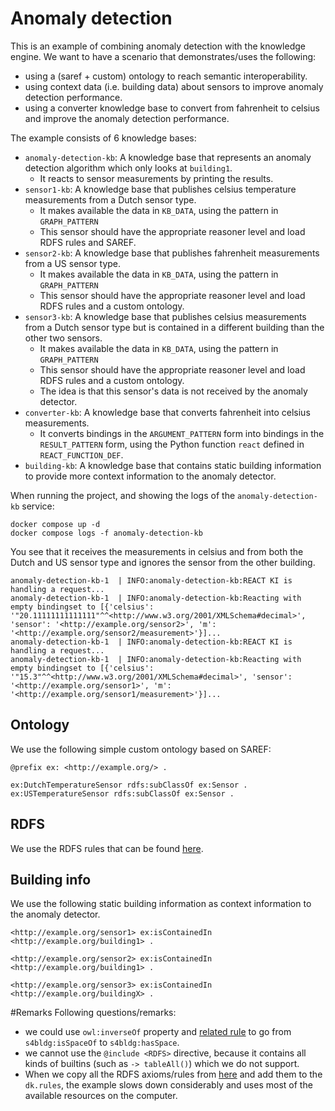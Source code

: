 # Anomaly detection

This is an example of combining anomaly detection with the knowledge engine. We want to have a scenario that demonstrates/uses the following:
- using a (saref + custom) ontology to reach semantic interoperability.
- using context data (i.e. building data) about sensors to improve anomaly detection performance.
- using a converter knowledge base to convert from fahrenheit to celsius and improve the anomaly detection performance.

The example consists of 6 knowledge bases:

- `anomaly-detection-kb`: A knowledge base that represents an anomaly detection algorithm which only looks at `building1`.
  - It reacts to sensor measurements by printing the results.
- `sensor1-kb`: A knowledge base that publishes celsius temperature measurements from a Dutch sensor type.
  - It makes available the data in `KB_DATA`, using the pattern in `GRAPH_PATTERN`
  - This sensor should have the appropriate reasoner level and load RDFS rules and SAREF.
- `sensor2-kb`: A knowledge base that publishes fahrenheit measurements from a US sensor type.
  - It makes available the data in `KB_DATA`, using the pattern in `GRAPH_PATTERN`
  - This sensor should have the appropriate reasoner level and load RDFS rules and a custom ontology.
- `sensor3-kb`: A knowledge base that publishes celsius measurements from a Dutch sensor type but is contained in a different building than the other two sensors.
  - It makes available the data in `KB_DATA`, using the pattern in `GRAPH_PATTERN`
  - This sensor should have the appropriate reasoner level and load RDFS rules and a custom ontology.
  - The idea is that this sensor's data is not received by the anomaly detector.
- `converter-kb`: A knowledge base that converts fahrenheit into celsius measurements.
  - It converts bindings in the `ARGUMENT_PATTERN` form into bindings in the `RESULT_PATTERN` form, using the Python function `react` defined in `REACT_FUNCTION_DEF`.
- `building-kb`: A knowledge base that contains static building information to provide more context information to the anomaly detector.

When running the project, and showing the logs of the `anomaly-detection-kb` service:

```
docker compose up -d
docker compose logs -f anomaly-detection-kb
```

You see that it receives the measurements in celsius and from both the Dutch and US sensor type and ignores the sensor from the other building.

```
anomaly-detection-kb-1  | INFO:anomaly-detection-kb:REACT KI is handling a request...
anomaly-detection-kb-1  | INFO:anomaly-detection-kb:Reacting with empty bindingset to [{'celsius': '"20.11111111111111"^^<http://www.w3.org/2001/XMLSchema#decimal>', 'sensor': '<http://example.org/sensor2>', 'm': '<http://example.org/sensor2/measurement>'}]...
anomaly-detection-kb-1  | INFO:anomaly-detection-kb:REACT KI is handling a request...
anomaly-detection-kb-1  | INFO:anomaly-detection-kb:Reacting with empty bindingset to [{'celsius': '"15.3"^^<http://www.w3.org/2001/XMLSchema#decimal>', 'sensor': '<http://example.org/sensor1>', 'm': '<http://example.org/sensor1/measurement>'}]...
```

## Ontology
We use the following simple custom ontology based on SAREF:

```
@prefix ex: <http://example.org/> .

ex:DutchTemperatureSensor rdfs:subClassOf ex:Sensor .
ex:USTemperatureSensor rdfs:subClassOf ex:Sensor .

```

## RDFS
We use the RDFS rules that can be found [here](../../reasoner/src/test/resources/rdfs.rules).

## Building info
We use the following static building information as context information to the anomaly detector.

```
<http://example.org/sensor1> ex:isContainedIn <http://example.org/building1> .

<http://example.org/sensor2> ex:isContainedIn <http://example.org/building1> .

<http://example.org/sensor3> ex:isContainedIn <http://example.org/buildingX> .

```


#Remarks
Following questions/remarks:
- we could use `owl:inverseOf` property and [related rule](https://github.com/apache/jena/blob/main/jena-core/src/main/resources/etc/owl.rules) to go from `s4bldg:isSpaceOf` to `s4bldg:hasSpace`.
- we cannot use the `@include <RDFS>` directive, because it contains all kinds of builtins (such as `-> tableAll()`) which we do not support.
- When we copy all the RDFS axioms/rules from [here](../../reasoner/src/test/resources/rdfs.rules) and add them to the `dk.rules`, the example slows down considerably and uses most of the available resources on the computer.